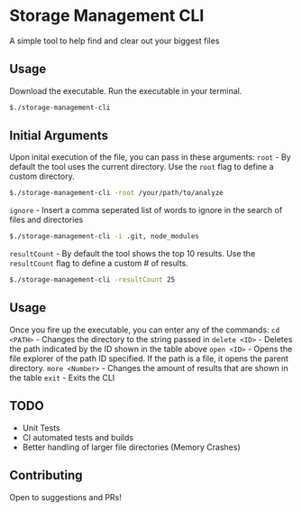 # Storage Management CLI

A simple tool to help find and clear out your biggest files

## Usage

Download the executable.
Run the executable in your terminal.

```bash
$./storage-management-cli
```

## Initial Arguments

Upon inital execution of the file, you can pass in these arguments:
`root` - By default the tool uses the current directory. Use the `root` flag to define a custom directory.

```bash
$./storage-management-cli -root /your/path/to/analyze
```

`ignore` - Insert a comma seperated list of words to ignore in the search of files and directories

```bash
$./storage-management-cli -i .git, node_modules
```

`resultCount` - By default the tool shows the top 10 results. Use the `resultCount` flag to define a custom # of results.

```bash
$./storage-management-cli -resultCount 25
```

## Usage

Once you fire up the executable, you can enter any of the commands:
`cd <PATH>` - Changes the directory to the string passed in
`delete <ID>` - Deletes the path indicated by the ID shown in the table above
`open <ID>` - Opens the file explorer of the path ID specified. If the path is a file, it opens the parent directory.
`more <Number>` - Changes the amount of results that are shown in the table
`exit` - Exits the CLI

## TODO

- Unit Tests
- CI automated tests and builds
- Better handling of larger file directories (Memory Crashes)

## Contributing

Open to suggestions and PRs!
